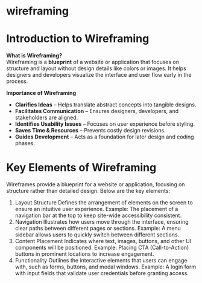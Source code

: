 # wireframing


# Introduction to Wireframing  

**What is Wireframing?**  
Wireframing is a **blueprint** of a website or application that focuses on structure and layout without design details like colors or images. It helps designers and developers visualize the interface and user flow early in the process.

**Importance of Wireframing**  
- **Clarifies Ideas** – Helps translate abstract concepts into tangible designs.
- **Facilitates Communication** – Ensures designers, developers, and stakeholders are aligned.
- **Identifies Usability Issues** – Focuses on user experience before styling.
- **Saves Time & Resources** – Prevents costly design revisions.
- **Guides Development** – Acts as a foundation for later design and coding phases.

# Key Elements of Wireframing

Wireframes provide a blueprint for a website or application, focusing on structure rather than detailed design. Below are the key elements:
1. Layout Structure
Defines the arrangement of elements on the screen to ensure an intuitive user experience.
Example: The placement of a navigation bar at the top to keep site-wide accessibility consistent.
2. Navigation
Illustrates how users move through the interface, ensuring clear paths between different pages or sections.
Example: A menu sidebar allows users to quickly switch between different sections.
3. Content Placement
Indicates where text, images, buttons, and other UI components will be positioned.
Example: Placing CTA (Call-to-Action) buttons in prominent locations to increase engagement.
4. Functionality
Outlines the interactive elements that users can engage with, such as forms, buttons, and modal windows.
Example: A login form with input fields that validate user credentials before granting access.





